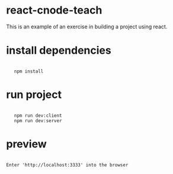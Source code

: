 # react-cnode-teach
This is an example of an exercise in building a project using react.

# install dependencies
```shell

   npm install

```
# run project
```shel

   npm run dev:client
   npm run dev:server

```

# preview 

```

Enter 'http://localhost:3333' into the browser

```